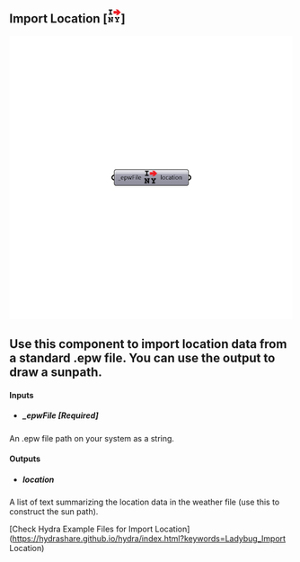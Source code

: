 ## Import Location [![](../../images/icons/Import_Location.png)]

![](../../images/components/Import_Location.png)

Use this component to import location data from a standard .epw file.
 You can use the output to draw a sunpath.
 -
 

#### Inputs
* ##### _epwFile [Required]
An .epw file path on your system as a string.

#### Outputs
* ##### location
A list of text summarizing the location data in the weather file (use this to construct the sun path).


[Check Hydra Example Files for Import Location](https://hydrashare.github.io/hydra/index.html?keywords=Ladybug_Import Location)